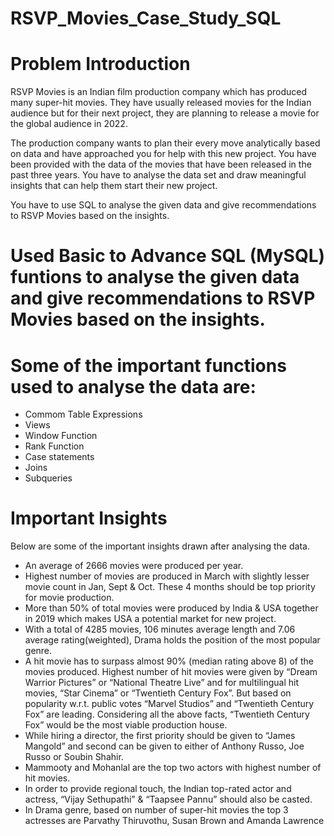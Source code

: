 # RSVP_Movies_Case_Study_SQL

# Problem Introduction
RSVP Movies is an Indian film production company which has produced many super-hit movies. They have usually released movies for the Indian audience but for their next project, they are planning to release a movie for the global audience in 2022.

The production company wants to plan their every move analytically based on data and have approached you for help with this new project. You have been provided with the data of the movies that have been released in the past three years. You have to analyse the data set and draw meaningful insights that can help them start their new project. 

You have to use SQL to analyse the given data and give recommendations to RSVP Movies based on the insights.


# Used Basic to Advance SQL (MySQL) funtions to analyse the given data and give recommendations to RSVP Movies based on the insights.

# Some of the important functions used to analyse the data are:
  - Commom Table Expressions
  - Views
  - Window Function
  - Rank Function
  - Case statements
  - Joins
  - Subqueries 

# Important Insights

Below are some of the important insights drawn after analysing the data.

- An average of 2666 movies were produced per year.
- Highest number of movies are produced in March with slightly lesser movie count in Jan, Sept & Oct. These 4 months should be top priority for movie production.
- More than 50% of total movies were produced by India & USA together in 2019 which makes USA a potential market for new project.
- With a total of 4285 movies, 106 minutes average length and 7.06 average rating(weighted), Drama holds the position of the most popular genre.
- A hit movie has to surpass almost 90% (median rating above 8) of the movies produced. Highest number of hit movies were given by “Dream Warrior Pictures” or “National Theatre Live” and for multilingual hit movies, “Star Cinema” or “Twentieth Century Fox”. But based on popularity w.r.t. public votes “Marvel Studios” and “Twentieth Century Fox” are leading. Considering all the above facts, “Twentieth Century Fox” would be the most viable production house.
- While hiring a director, the first priority should be given to “James Mangold” and second can be given to either of Anthony Russo, Joe Russo or Soubin Shahir.
- Mammooty and Mohanlal are the top two actors with highest number of hit movies. 
- In order to provide regional touch, the Indian top-rated actor and actress, “Vijay Sethupathi” & “Taapsee Pannu” should also be casted.
- In Drama genre, based on number of super-hit movies the top 3 actresses are Parvathy Thiruvothu, Susan Brown and Amanda Lawrence
